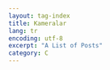 ```yaml
---
layout: tag-index
title: Kameralar
lang: tr
encoding: utf-8
excerpt: "A List of Posts"
category: C
---
```

